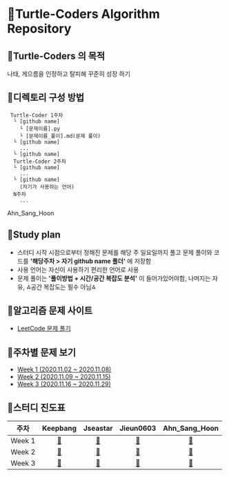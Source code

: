 # 🐢Turtle-Coders Algorithm Repository

## 🐢Turtle-Coders 의 목적

나태, 게으름을 인정하고 탈피해 꾸준히 성장 하기

## 🐢디렉토리 구성 방법

```
 Turtle-Coder 1주차
  └ [github name]
    └ [문제이름].py
    └ [문제이름_풀이].md(문제 풀이)
  └ [github name]
    ...
  └ [github name]
  Turtle-Coder 2주차
  └ [github name]
    ...
  └ [github name]
    (자기가 사용하는 언어)
  N주차
    ...
```

Ahn_Sang_Hoon

## 🐢Study plan

- 스터디 시작 시점으로부터 정해진 문제를 해당 주 일요일까지 풀고 문제 풀이와 코드를 **'해당주차 > 자기 github name 폴더'** 에 저장함
- 사용 언어는 자신이 사용하기 편리한 언어로 사용
- 문제 풀이는 **'풀이방법 + 시간/공간 복잡도 분석'** 이 들어가있어야함, 나머지는 자유, ⁂공간 복잡도는 필수 아님⁂

## 🐢알고리즘 문제 사이트

- [LeetCode 문제 풀기](https://leetcode.com/)

## 🐢주차별 문제 보기

- [Week 1 (2020.11.02 ~ 2020.11.08)](./Weekly/week_1)
- [Week 2 (2020.11.09 ~ 2020.11.15)](./Weekly/week_2)
- [Week 3 (2020.11.16 ~ 2020.11.29)](./Weekly/week_3)


## 🐢스터디 진도표

|        주차         |               Keepbang               |               Jseastar               |             Jieun0603             |          Ahn_Sang_Hoon          |
| :-----------------: | :----------------------------------: | :----------------------------------: | :-------------------------------: | :-----------------------------: |
| Week 1 | [:link:](./Weekly/week_1/keepbang) | [:link:](./Weekly/week_1/Jseastar) | [:link:](./Weekly/week_1/Jieun0603) | [:link:](./Weekly/week_1/Ahn_Sang_Hoon) |
| Week 2 | [:link:](./Weekly/week_2/Keepbang) | [:link:](./Weekly/week_2/Jseastar) | [:link:](./Weekly/week_2/Jieun0603) | [:link:](./Weekly/week_2/Ahn_Sang_Hoon) |
| Week 3 | [:link:](./Weekly/week_3/Keepbang) | [:link:](./Weekly/week_3/Jseastar) | [:link:](./Weekly/week_3/Jieun0603) | [:link:](./Weekly/week_3/Ahn_Sang_Hoon) |

